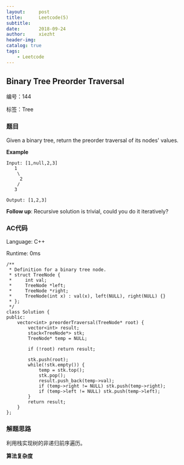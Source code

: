 ```yaml
---
layout:     post
title:      Leetcode(5)
subtitle:   
date:       2018-09-24
author:     xiezht
header-img: 
catalog: true
tags: 
    - Leetcode
---
```



## Binary Tree Preorder Traversal

编号：144

标签：Tree

### 题目

Given a binary tree, return the preorder traversal of its nodes' values.

**Example**

```
Input: [1,null,2,3]
   1
    \
     2
    /
   3

Output: [1,2,3]
```

**Follow up**: Recursive solution is trivial, could you do it iteratively?

### AC代码

Language: C++

Runtime: 0ms

```
/**
 * Definition for a binary tree node.
 * struct TreeNode {
 *     int val;
 *     TreeNode *left;
 *     TreeNode *right;
 *     TreeNode(int x) : val(x), left(NULL), right(NULL) {}
 * };
 */
class Solution {
public:
    vector<int> preorderTraversal(TreeNode* root) {
        vector<int> result;
        stack<TreeNode*> stk;
        TreeNode* temp = NULL;
        
        if (!root) return result;
        
        stk.push(root);
        while(!stk.empty()) {
            temp = stk.top();
            stk.pop();
            result.push_back(temp->val);
            if (temp->right != NULL) stk.push(temp->right);
            if (temp->left != NULL) stk.push(temp->left);
        }
        return result;
    }
};
```

### 解题思路

利用栈实现树的非递归前序遍历。

**算法复杂度**
